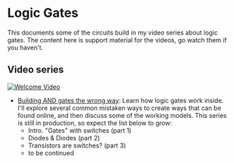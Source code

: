 # Logic Gates

This documents some of the circuits build in my video series about logic gates. The content here is support material for the videos, go watch them if you haven't.

## Video series

[![Welcome Video](https://img.youtube.com/vi/Vfc9OcyUivs/0.jpg)](https://www.youtube.com/playlist?list=PLTWi9xjnQ4OIN4tKIpxe4m90GZRhxCJd1)

* [Building AND gates the wrong way](https://www.youtube.com/playlist?list=PLTWi9xjnQ4OIN4tKIpxe4m90GZRhxCJd1): 
Learn how logic gates work inside. I'll explore several common mistaken ways to create ways that can be found online, and then discuss some of the working models. This series is still in production, so expect the list below to grow:
  * Intro. "Gates" with switches (part 1)
  * Diodes & Diodes (part 2)
  * Transistors are switches? (part 3)
  * to be continued
